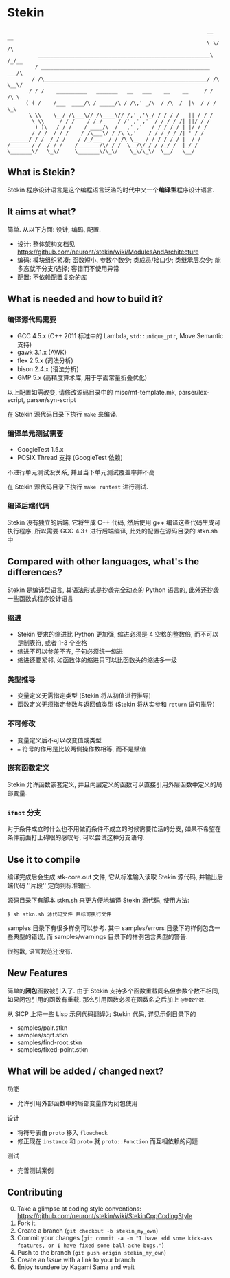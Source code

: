 Stekin
======
                                                                     __  __
                                                                     \ \/ /\
              ________________________________________________________\  /_/__
             / _______________________________________________________    ___/\
            / /\_____________________________________________________/ /\ \__\/
           / / /    __________   _______   __   ___    __    __     / / /\_\
          ( ( /    /___  ____/\ / _____/\ / /\,' _/\  / /\  /  |\  / / /  \_\
           \ \\    \__/ /\___\// /\____\// /,' ,'\_/ / / / /   || / / /
            \ \\     / / /    / /_/_    / /' ,' ,'  / / / / /| ||/ / /
             ) )\   / / /    / ____/\  /   ,' ,'   / / / / / | |/ / /
            / / /  / / /    / /\___\/ / /\ \,'    / / / / / /| ' / /
     ______/ / /  / / /    / /_/___  / / /\ \__  / / / / / / |  / /
    /_______/ /  /_/ /    /_______/\/_/ /  \__/\/_/ / /_/ /  |_/ /
    \_______\/   \_\/     \_______\/\_\/    \_\/\_\/  \__/   \__/

What is Stekin?
---------------

Stekin 程序设计语言是这个编程语言泛滥的时代中又一个**编译型**程序设计语言.

It aims at what?
----------------

简单.
从以下方面: 设计, 编码, 配置.

* 设计: 整体架构文档见 https://github.com/neuront/stekin/wiki/ModulesAndArchitecture
* 编码: 模块组织紧凑; 函数短小, 参数个数少; 类成员/接口少; 类继承层次少; 能多态就不分支/选择; 容错而不使用异常
* 配置: 不依赖配置复杂的库

What is needed and how to build it?
-----------------------------------

### 编译源代码需要

* GCC 4.5.x (C++ 2011 标准中的 Lambda, `std::unique_ptr`, Move Semantic 支持)
* gawk 3.1.x (AWK)
* flex 2.5.x (词法分析)
* bison 2.4.x (语法分析)
* GMP 5.x (高精度算术库, 用于字面常量折叠优化)

以上配置如需改变, 请修改源码目录中的 misc/mf-template.mk, parser/lex-script, parser/syn-script

在 Stekin 源代码目录下执行 `make` 来编译.

### 编译单元测试需要
* GoogleTest 1.5.x
* POSIX Thread 支持 (GoogleTest 依赖)

不进行单元测试没关系, 并且当下单元测试覆盖率并不高

在 Stekin 源代码目录下执行 `make runtest` 进行测试.

### 编译后端代码
Stekin 没有独立的后端, 它将生成 C++ 代码, 然后使用 g++ 编译这些代码生成可执行程序, 所以需要 GCC 4.3+ 进行后端编译, 此处的配置在源码目录的 stkn.sh 中

Compared with other languages, what's the differences?
------------------------------------------------------

Stekin 是编译型语言, 其语法形式是抄袭完全动态的 Python 语言的, 此外还抄袭一些函数式程序设计语言

### 缩进

* Stekin 要求的缩进比 Python 更加强, 缩进必须是 4 空格的整数倍, 而不可以是制表符, 或者 1-3 个空格
* 缩进不可以参差不齐, 子句必须统一缩进
* 缩进还要紧邻, 如函数体的缩进只可以比函数头的缩进多一级

### 类型推导

* 变量定义无需指定类型 (Stekin 将从初值进行推导)
* 函数定义无须指定参数与返回值类型 (Stekin 将从实参和 `return` 语句推导)

### 不可修改
* 变量定义后不可以改变值或类型
* `=` 符号的作用是比较两侧操作数相等, 而不是赋值

### 嵌套函数定义
Stekin 允许函数嵌套定义, 并且内层定义的函数可以直接引用外层函数中定义的局部变量.

### `ifnot` 分支
对于条件成立时什么也不用做而条件不成立的时候需要忙活的分支, 如果不希望在条件前面打上碍眼的感叹号, 可以尝试这种分支语句.

Use it to compile
-----------------

编译完成后会生成 stk-core.out 文件, 它从标准输入读取 Stekin 源代码, 并输出后端代码 ''片段'' 定向到标准输出.

源码目录下有脚本 stkn.sh 来更方便地编译 Stekin 源代码, 使用方法:

`$ sh stkn.sh 源代码文件 目标可执行文件`

samples 目录下有很多样例可以参考. 其中 samples/errors 目录下的样例包含一些典型的错误, 而 samples/warnings 目录下的样例包含典型的警告.

很抱歉, 语言规范还没有.

New Features
------------
简单的**闭包**函数被引入了. 由于 Stekin 支持多个函数重载同名但参数个数不相同, 如果闭包引用的函数有重载, 那么引用函数必须在函数名之后加上 `@参数个数`.

从 SICP 上将一些 Lisp 示例代码翻译为 Stekin 代码, 详见示例目录下的

* samples/pair.stkn
* samples/sqrt.stkn
* samples/find-root.stkn
* samples/fixed-point.stkn

What will be added / changed next?
----------------------------------
功能

* 允许引用外部函数中的局部变量作为闭包使用

设计

* 将符号表由 `proto` 移入 `flowcheck`
* 修正现在 `instance` 和 `proto` 就 `proto::Function` 而互相依赖的问题

测试

* 完善测试案例

Contributing
------------

0. Take a glimpse at coding style conventions: https://github.com/neuront/stekin/wiki/StekinCppCodingStyle
1. Fork it.
2. Create a branch (`git checkout -b stekin_my_own`)
3. Commit your changes (`git commit -a -m "I have add some kick-ass features, or I have fixed some ball-ache bugs."`)
4. Push to the branch (`git push origin stekin_my_own`)
5. Create an *Issue* with a link to your branch
6. Enjoy tsundere by Kagami Sama and wait

